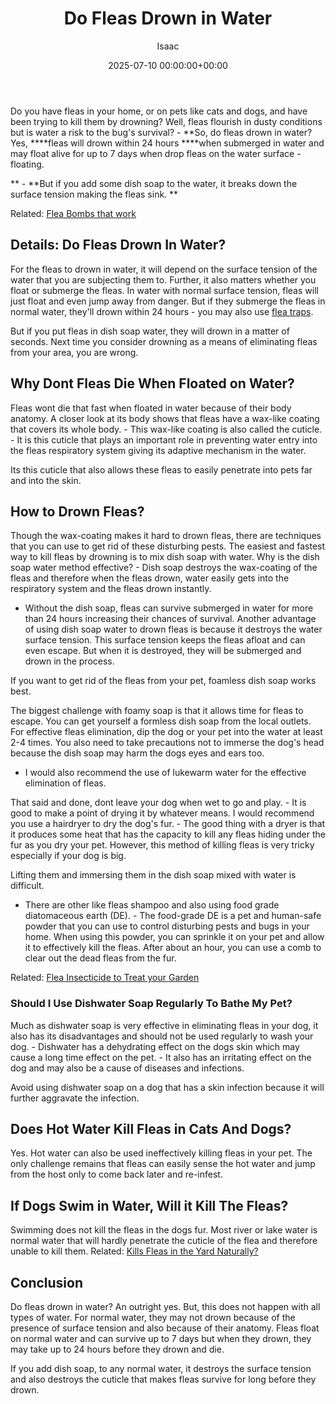 ﻿---
title: Do Fleas Drown in Water
description: Do you have fleas in your home, or on pets like cats and dogs, and have been trying to kill them by drowning? Well, fleas flourish in dusty conditions but is...
slug: /do-fleas-drown-in-water/
date: 2025-07-10 00:00:00+00:00
lastmod: 2025-07-10 00:00:00+03:00
author: Isaac
categories:
- Fleas
- Guide
tags:
- fleas
- flea
- drown
layout: post
---

Do you have fleas in your home, or on pets like cats and dogs, and have been trying to kill them by drowning? Well, fleas flourish in dusty conditions but is water a risk to the bug's survival? - **So, do fleas drown in water? Yes, ****fleas will drown within 24 hours ****when submerged in water and may float alive for up to 7 days when drop fleas on the water surface - floating.

** - **But if you add some dish soap to the water, it breaks down the surface tension making the fleas sink. **

Related: [Flea Bombs that work](https://pestpolicy.com/best-fogger-for-fleas/)

##  Details: Do Fleas Drown In Water?

For the fleas to drown in water, it will depend on the surface tension of the water that you are subjecting them to. Further, it also matters whether you float or submerge the fleas. In water with normal surface tension, fleas will just float and even jump away from danger. But if they submerge the fleas in normal water, they'll drown within 24 hours - you may also use [flea traps](https://pestpolicy.com/best-flea-trap/).

But if you put fleas in dish soap water, they will drown in a matter of seconds. Next time you consider drowning as a means of eliminating fleas from your area, you are wrong.

##  **Why Dont Fleas Die When Floated on Water?**

Fleas wont die that fast when floated in water because of their body anatomy. A closer look at its body shows that fleas have a wax-like coating that covers its whole body. - This wax-like coating is also called the cuticle. - It is this cuticle that plays an important role in preventing water entry into the fleas respiratory system giving its adaptive mechanism in the water.

Its this cuticle that also allows these fleas to easily penetrate into pets far and into the skin.

##  **How to Drown Fleas?**

Though the wax-coating makes it hard to drown fleas, there are techniques that you can use to get rid of these disturbing pests. The easiest and fastest way to kill fleas by drowning is to mix dish soap with water. Why is the dish soap water method effective? - Dish soap destroys the wax-coating of the fleas and therefore when the fleas drown, water easily gets into the respiratory system and the fleas drown instantly.

- Without the dish soap, fleas can survive submerged in water for more than 24 hours increasing their chances of survival. Another advantage of using dish soap water to drown fleas is because it destroys the water surface tension. This surface tension keeps the fleas afloat and can even escape. But when it is destroyed, they will be submerged and drown in the process.

If you want to get rid of the fleas from your pet, foamless dish soap works best.

The biggest challenge with foamy soap is that it allows time for fleas to escape. You can get yourself a formless dish soap from the local outlets. For effective fleas elimination, dip the dog or your pet into the water at least 2-4 times. You also need to take precautions not to immerse the dog's head because the dish soap may harm the dogs eyes and ears too.

- I would also recommend the use of lukewarm water for the effective elimination of fleas.

That said and done, dont leave your dog when wet to go and play. - It is good to make a point of drying it by whatever means. I would recommend you use a hairdryer to dry the dog's fur. - The good thing with a dryer is that it produces some heat that has the capacity to kill any fleas hiding under the fur as you dry your pet. However, this method of killing fleas is very tricky especially if your dog is big.

Lifting them and immersing them in the dish soap mixed with water is difficult.

- There are other like fleas shampoo and also using food grade diatomaceous earth (DE). - The food-grade DE is a pet and human-safe powder that you can use to control disturbing pests and bugs in your home. When using this powder, you can sprinkle it on your pet and allow it to effectively kill the fleas. After about an hour, you can use a comb to clear out the dead fleas from the fur.

Related: [Flea Insecticide to Treat your Garden](https://pestpolicy.com/best-flea-spray-for-yard/)

###  **Should I Use Dishwater Soap Regularly To Bathe My Pet?**

Much as dishwater soap is very effective in eliminating fleas in your dog, it also has its disadvantages and should not be used regularly to wash your dog. - Dishwater has a dehydrating effect on the dogs skin which may cause a long time effect on the pet. - It also has an irritating effect on the dog and may also be a cause of diseases and infections.

Avoid using dishwater soap on a dog that has a skin infection because it will further aggravate the infection.

##  **Does Hot Water Kill Fleas in Cats And Dogs?**

Yes. Hot water can also be used ineffectively killing fleas in your pet. The only challenge remains that fleas can easily sense the hot water and jump from the host only to come back later and re-infest.

##  **If Dogs Swim in Water, Will it Kill The Fleas?**

Swimming does not kill the fleas in the dogs fur. Most river or lake water is normal water that will hardly penetrate the cuticle of the flea and therefore unable to kill them. Related: [Kills Fleas in the Yard Naturally? ](https://pestpolicy.com/what-kills-fleas-in-the-yard-naturally/)

##  Conclusion

Do fleas drown in water? An outright yes. But, this does not happen with all types of water. For normal water, they may not drown because of the presence of surface tension and also because of their anatomy. Fleas float on normal water and can survive up to 7 days but when they drown, they may take up to 24 hours before they drown and die.

If you add dish soap, to any normal water, it destroys the surface tension and also destroys the cuticle that makes fleas survive for long before they drown.

